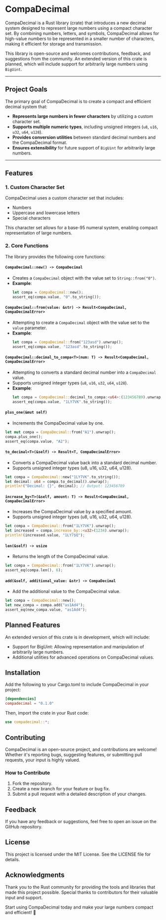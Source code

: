 # CompaDecimal

CompaDecimal is a Rust library (crate) that introduces a new decimal system designed to represent large numbers using a compact character set. By combining numbers, letters, and symbols, CompaDecimal allows for high-value numbers to be represented in a smaller number of characters, making it efficient for storage and transmission.

This library is open-source and welcomes contributions, feedback, and suggestions from the community. An extended version of this crate is planned, which will include support for arbitrarily large numbers using `BigUint`.

---

## Project Goals

The primary goal of CompaDecimal is to create a compact and efficient decimal system that:
- **Represents large numbers in fewer characters** by utilizing a custom character set.
- **Supports multiple numeric types**, including unsigned integers (`u8`, `u16`, `u32`, `u64`, `u128`).
- **Provides conversion utilities** between standard decimal numbers and the CompaDecimal format.
- **Ensures extensibility** for future support of `BigUint` for arbitrarily large numbers.

---

## Features

### 1. Custom Character Set

CompaDecimal uses a custom character set that includes:
- Numbers
- Uppercase and lowercase letters
- Special characters

This character set allows for a base-95 numeral system, enabling compact representation of large numbers.

### 2. Core Functions

The library provides the following core functions:

#### `CompaDecimal::new() -> CompaDecimal`
- Creates a `CompaDecimal` object with the value set to `String::from("0")`.
- **Example**:
  ```rust
  let compa = CompaDecimal::new();
  assert_eq(compa.value, "0".to_string());
  ```

#### `CompaDecimal::from(value: &str) -> Result<CompaDecimal, CompaDecimalError>`
- Attempting to create a `CompaDecimal` object with the value set to the `value` parameter.
- **Example**:
  ```rust
  let compa = CompaDecimal::from("123asd").unwrap();
  assert_eq(compa.value, "123asd".to_string());
  ```

#### `CompaDecimal::decimal_to_compa<T>(num: T) -> Result<CompaDecimal, CompaDecimalError>`
- Attempting to converts a standard decimal number into a `CompaDecimal` value.
- Supports unsigned integer types (`u8`, `u16`, `u32`, `u64`, `u128`).
- **Example**:
  ```rust
  let compa = CompaDecimal::decimal_to_compa:<u64>:(123456789).unwrap();
  assert_eq(compa.value, "1LY7VK".to_string());
  ```

#### `plus_one(&mut self)`
- Increments the CompaDecimal value by one.
```rust
let mut compa = CompaDecimal::from("A1").unwrap();
compa.plus_one();
assert_eq(compa.value, "A2");
```

 #### `to_decimal<T>(&self) -> Result<T, CompaDecimalError>`
- Converts a CompaDecimal value back into a standard decimal number.
- Supports unsigned integer types (u8, u16, u32, u64, u128).
```rust
let compa = CompaDecimal::new("1LY7VK".to_string());
let decimal: u64 = compa.to_decimal().unwrap();
println!("Decimal: {}", decimal); // Output: 123456789
```

#### `increase_by<T>(&self, amount: T) -> Result<CompaDecimal, CompaDecimalError>`
- Increases the CompaDecimal value by a specified amount.
- Supports unsigned integer types (u8, u16, u32, u64, u128).
```rust
let compa = CompaDecimal::from("1LY7VK").unwrap();
let increased = compa.increase_by::<u32>(1234).unwrap();
println!(increased.value, "1LY7$Q");
```

#### `len(&self) -> usize`
- Returns the length of the CompaDecimal value.
```rust
let compa = CompaDecimal::from("1LY7VK").unwrap();
assert_eq(compa.len(), 6);
```



#### `add(&self, additional_value: &str) -> CompaDecimal`
- Add the additional value to the CompaDecimal value.
```rust
let compa = CompaDecimal::new();
let new_compa = compa.add("as1Ad4");
assert_eq(new_compa.value, "as1Ad4");
```


## Planned Features

An extended version of this crate is in development, which will include:
- Support for BigUint: Allowing representation and manipulation of arbitrarily large numbers.
- Additional utilities for advanced operations on CompaDecimal values.

## Installation

Add the following to your Cargo.toml to include CompaDecimal in your project:

```toml
[dependencies]
compadecimal = "0.1.0"
```

Then, import the crate in your Rust code:

```rust
use compadecimal::*;
```


## Contributing

CompaDecimal is an open-source project, and contributions are welcome! Whether it's reporting bugs, suggesting features, or submitting pull requests, your input is highly valued.

### How to Contribute

1. Fork the repository.
2. Create a new branch for your feature or bug fix.
3. Submit a pull request with a detailed description of your changes.

## Feedback

If you have any feedback or suggestions, feel free to open an issue on the GitHub repository.

## License

This project is licensed under the MIT License. See the LICENSE file for details.

## Acknowledgments

Thank you to the Rust community for providing the tools and libraries that made this project possible. Special thanks to contributors for their valuable input and support.

Start using CompaDecimal today and make your large numbers compact and efficient! 🚀